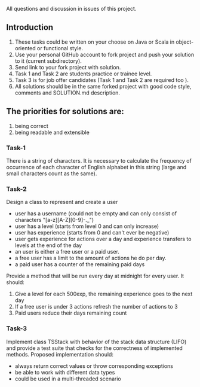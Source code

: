 All questions and discussion in issues of this project.


## Introduction

1. These tasks could be written on your choose on Java or Scala in object-oriented or functional style.
2. Use your personal GitHub account to fork project and push your solution to it (current subdirectory).
3. Send link to your fork project with solution.
4. Task 1 and Task 2 are students practice or trainee level.
5. Task 3 is for job offer candidates (Task 1 and Task 2 are required too ).
6. All solutions should be in the same forked project with good code style, comments and SOLUTION.md description.



## The priorities for solutions are:
  1) being correct
  2) being readable and extensible




### Task-1

There is a string of characters. It is necessary to calculate the frequency of occurrence of each character of English alphabet in this string (large and small characters count as the same).



### Task-2

Design a class to represent and create a user
*  user has a username (could not be empty and can only consist of characters "[a-z][A-Z][0-9]-._")
*  user has a level (starts from level 0 and can only increase)
*  user has experience (starts from 0 and can't ever be negative)
*  user gets experience for actions over a day and experience transfers to levels at the end of the day
*  an user is either a free user or a paid user.
*  a free user has a limit to the amount of actions he do per day.
*  a paid user has a counter of the remaining paid days


Provide a method that will be run every day at midnight for every user. It should:
1.  Give a level for each 500exp, the remaining experience goes to the next day
2.  If a free user is under 3 actions refresh the number of actions to 3
3.  Paid users reduce their days remaining count


### Task-3

Implement class TSStack with behavior of the stack data structure (LIFO) and provide a test suite that checks for the correctness of implemented methods.
Proposed implementation should:
* always return correct values or throw corresponding exceptions 
* be able to work with different data types
* could be used in a multi-threaded scenario 
